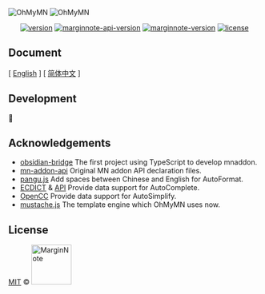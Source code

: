 ![OhMyMN](assets/banner1.png#gh-light-mode-only)
![OhMyMN](assets/banner2.png#gh-dark-mode-only)

<p align="center">
  <a href="https://github.com/marginnoteapp/ohmymn/blob/main/package.json"><img src="https://img.shields.io/badge/version-v4.1.1-yellow" alt="version"></a>
  <a href="https://www.npmjs.com/package/marginnote"><img src="https://img.shields.io/badge/api-v0.9.19-blue" alt="marginnote-api-version"></a>
  <a href="https://www.marginnote.com/store-v2"><img src="https://img.shields.io/badge/MarginNote-v3.7.21-blue" alt="marginnote-version"></a>
  <a href="https://github.com/marginnoteapp/ohmymn/blob/main/LICENSE"><img src="https://img.shields.io/badge/license-MIT-green" alt="license"></a>
</p>

## Document

[ [English](https://ohmymn.vercel.app/) ] [ [简体中文](https://ohmymn.marginnote.cn/) ]

## Development

🚧

## Acknowledgements

- [obsidian-bridge](https://github.com/aidenlx/obsidian-bridge) The first project using TypeScript to develop mnaddon.
- [mn-addon-api](https://github.com/aidenlx/mn-addon-api) Original MN addon API declaration files.
- [pangu.js](https://github.com/vinta/pangu.js) Add spaces between Chinese and English for AutoFormat.
- [ECDICT](https://github.com/skywind3000/ECDICT) & [API](http://dict.e.opac.vip/dict.php) Provide data support for AutoComplete.
- [OpenCC](https://github.com/BYVoid/OpenCC) Provide data support for AutoSimplify.
- [mustache.js](https://github.com/janl/mustache.js/) The template engine which OhMyMN uses now.
## License

<a href="https://github.com/marginnoteapp/ohmymn/blob/main/LICENSE">MIT</a> © <a href="https://github.com/marginnoteapp"><img src="https://testmnbbs.oss-cn-zhangjiakou.aliyuncs.com/pic/mn.png?x-oss-process=base_webp" alt="MarginNote" width="80"></a>
